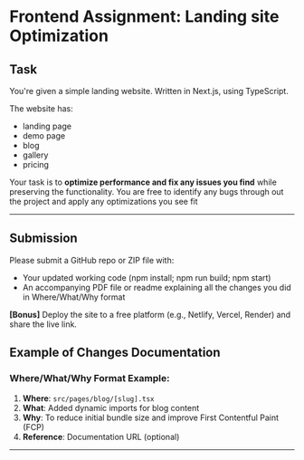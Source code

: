 # Frontend Assignment: Landing site Optimization

## Task

You're given a simple landing website. Written in Next.js, using TypeScript.

The website has:

- landing page
- demo page
- blog
- gallery
- pricing

Your task is to **optimize performance and fix any issues you find** while preserving the functionality. You are free to identify any bugs through out the project and apply any optimizations you see fit

---

## Submission

Please submit a GitHub repo or ZIP file with:

- Your updated working code (npm install; npm run build; npm start)
- An accompanying PDF file or readme explaining all the changes you did in Where/What/Why format

**[Bonus]** Deploy the site to a free platform (e.g., Netlify, Vercel, Render) and share the live link.

## Example of Changes Documentation

### Where/What/Why Format Example:

1. **Where**: `src/pages/blog/[slug].tsx`
2. **What**: Added dynamic imports for blog content
3. **Why**: To reduce initial bundle size and improve First Contentful Paint (FCP)
4. **Reference**: Documentation URL (optional)

---

